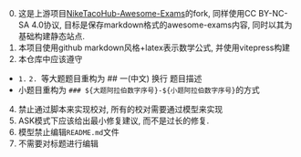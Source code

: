 0. 这是上游项目[NikeTacoHub-Awesome-Exams](https://github.com/NikeTacoHub/awesome-exams/)的fork, 同样使用CC BY-NC-SA 4.0协议, 目标是保存markdown格式的awesome-exams内容, 同时以其为基础构建静态站点.
1. 本项目使用github markdown风格+latex表示数学公式, 并使用vitepress构建
2. 本仓库中应该遵守
  + `1.` `2. `等大题题目重构为 ## 一(中文) 换行 题目描述
  + 小题目重构为 `### ${大题阿拉伯数字序号}-${小题阿拉伯数字序号}`的方式
4. 禁止通过脚本来实现校对, 所有的校对需要通过模型来实现
5. ASK模式下应该给出最小修复建议, 而不是过长的修复.
6. 模型禁止编辑`README.md`文件
7. 不需要对标题进行编辑
